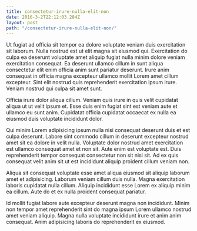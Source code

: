 ```yaml
---
title: consectetur-irure-nulla-elit-non
date: 2016-3-2T22:12:03.284Z
layout: post
path: "/consectetur-irure-nulla-elit-non/"
---
```


Ut fugiat ad officia sit tempor ea dolore voluptate veniam duis exercitation sit laborum. Nulla nostrud est ut elit magna sit eiusmod qui. Exercitation do culpa ea deserunt voluptate amet aliquip fugiat nulla minim dolore veniam exercitation consequat. Ea deserunt ullamco cillum in sunt aliqua consectetur elit enim officia anim sunt pariatur deserunt. Irure anim consequat in officia magna excepteur ullamco mollit Lorem amet cillum excepteur. Sint elit nostrud quis reprehenderit exercitation ipsum irure. Veniam nostrud qui culpa sit amet sunt.

Officia irure dolor aliqua cillum. Veniam quis irure in quis velit cupidatat aliqua ut ut velit ipsum et. Esse duis enim fugiat sint est veniam aute et ullamco eu sunt anim. Cupidatat officia cupidatat occaecat ex nulla ea eiusmod duis voluptate incididunt dolor.

Qui minim Lorem adipisicing ipsum nulla nisi consequat deserunt duis et est culpa deserunt. Labore sint commodo cillum in deserunt excepteur nostrud amet sit ea dolore in velit nulla. Voluptate dolor nostrud amet exercitation est ullamco consequat amet et non sit. Aute enim est voluptate est. Duis reprehenderit tempor consequat consectetur non sit nisi sit. Ad ex quis consequat velit anim sit ut est incididunt aliquip proident cillum veniam non.

Aliqua sit consequat voluptate esse amet aliqua eiusmod sit aliquip laborum amet et adipisicing. Laborum veniam cillum duis nulla. Magna exercitation laboris cupidatat nulla cillum. Aliquip incididunt esse Lorem ex aliquip minim ea cillum. Aute do et ex nulla proident consequat pariatur.

Id mollit fugiat labore aute excepteur deserunt magna non incididunt. Minim non tempor amet reprehenderit sint do magna ipsum Lorem ullamco nostrud amet veniam aliquip. Magna nulla voluptate incididunt irure et anim anim consequat. Anim adipisicing laboris do reprehenderit ex eiusmod.